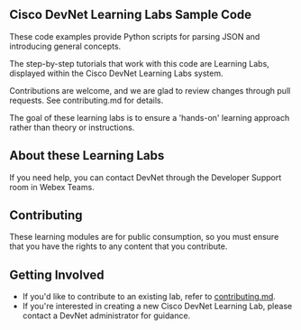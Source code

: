 ## Cisco DevNet Learning Labs Sample Code

These code examples provide Python scripts for parsing JSON and introducing general concepts.

The step-by-step tutorials that work with this code are Learning Labs, displayed within the Cisco DevNet Learning Labs system.

Contributions are welcome, and we are glad to review changes through pull requests. See contributing.md for details.

The goal of these learning labs is to ensure a 'hands-on' learning approach rather than theory or instructions.

## About these Learning Labs

If you need help, you can contact DevNet through the Developer Support room in Webex Teams.

## Contributing

These learning modules are for public consumption, so you must ensure that you have the rights to any content that you contribute.

## Getting Involved

* If you'd like to contribute to an existing lab, refer to [contributing.md](contributing.md).
* If you're interested in creating a new Cisco DevNet Learning Lab, please contact a DevNet administrator for guidance.

